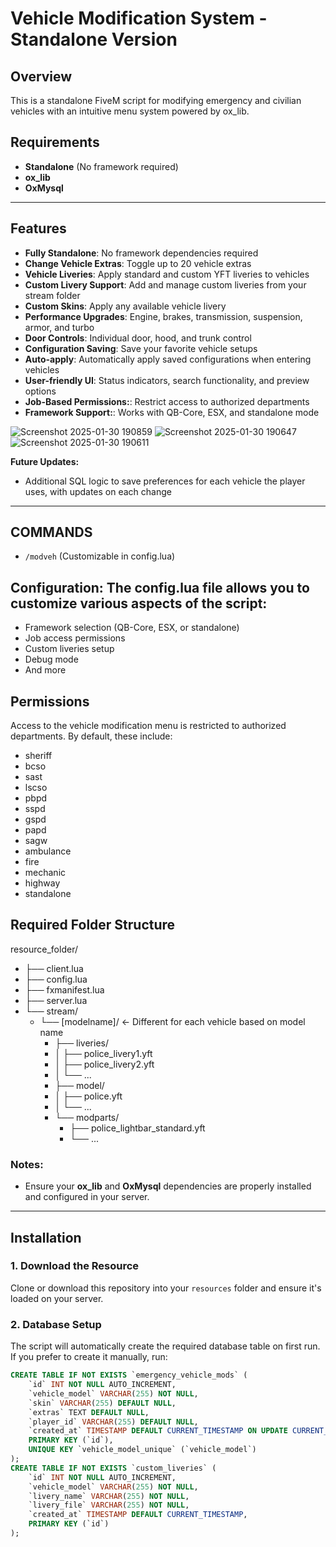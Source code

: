 # Vehicle Modification System - Standalone Version

## Overview
This is a standalone FiveM script for modifying emergency and civilian vehicles with an intuitive menu system powered by ox_lib.

## Requirements
- **Standalone** (No framework required)
- **ox_lib**
- **OxMysql**

---

## Features
- **Fully Standalone**: No framework dependencies required
- **Change Vehicle Extras**: Toggle up to 20 vehicle extras
- **Vehicle Liveries**: Apply standard and custom YFT liveries to vehicles
- **Custom Livery Support**: Add and manage custom liveries from your stream folder
- **Custom Skins**: Apply any available vehicle livery
- **Performance Upgrades**: Engine, brakes, transmission, suspension, armor, and turbo
- **Door Controls**: Individual door, hood, and trunk control
- **Configuration Saving**: Save your favorite vehicle setups
- **Auto-apply**: Automatically apply saved configurations when entering vehicles
- **User-friendly UI**: Status indicators, search functionality, and preview options
- **Job-Based Permissions:**: Restrict access to authorized departments
- **Framework Support:**: Works with QB-Core, ESX, and standalone mode

![Screenshot 2025-01-30 190859](https://github.com/user-attachments/assets/5b62ed1c-a2e7-4b71-b89a-47df75792435)
![Screenshot 2025-01-30 190647](https://github.com/user-attachments/assets/86eda620-02b0-4841-9939-d02b35a4e4d5)
![Screenshot 2025-01-30 190611](https://github.com/user-attachments/assets/dea93887-7598-4896-aee2-294e8a4d009d)

**Future Updates:**
- Additional SQL logic to save preferences for each vehicle the player uses, with updates on each change

---

## COMMANDS
- `/modveh` (Customizable in config.lua)


## **Configuration**: The config.lua file allows you to customize various aspects of the script:
- Framework selection (QB-Core, ESX, or standalone)
- Job access permissions
- Custom liveries setup
- Debug mode
- And more

## **Permissions** 
Access to the vehicle modification menu is restricted to authorized departments. By default, these include:
- sheriff
- bcso
- sast
- lscso
- pbpd
- sspd
- gspd
- papd
- sagw
- ambulance
- fire
- mechanic
- highway
- standalone

## **Required Folder Structure**
resource_folder/
- ├── client.lua
- ├── config.lua
- ├── fxmanifest.lua
- ├── server.lua
- └── stream/
    - └── [modelname]/  <- Different for each vehicle based on model name
        - ├── liveries/
        - │   ├── police_livery1.yft
        - │   ├── police_livery2.yft
        - │   └── ...
        - ├── model/
        - │   ├── police.yft
        - │   └── ...
        - └── modparts/
           - ├── police_lightbar_standard.yft
            - └── ...
### Notes:
- Ensure your **ox_lib** and **OxMysql** dependencies are properly installed and configured in your server.

---

## Installation

### 1. Download the Resource
Clone or download this repository into your `resources` folder and ensure it's loaded on your server.

### 2. Database Setup
The script will automatically create the required database table on first run. If you prefer to create it manually, run:

```sql
CREATE TABLE IF NOT EXISTS `emergency_vehicle_mods` (
    `id` INT NOT NULL AUTO_INCREMENT,
    `vehicle_model` VARCHAR(255) NOT NULL,
    `skin` VARCHAR(255) DEFAULT NULL,
    `extras` TEXT DEFAULT NULL,
    `player_id` VARCHAR(255) DEFAULT NULL,
    `created_at` TIMESTAMP DEFAULT CURRENT_TIMESTAMP ON UPDATE CURRENT_TIMESTAMP,
    PRIMARY KEY (`id`),
    UNIQUE KEY `vehicle_model_unique` (`vehicle_model`)
);
CREATE TABLE IF NOT EXISTS `custom_liveries` (
    `id` INT NOT NULL AUTO_INCREMENT,
    `vehicle_model` VARCHAR(255) NOT NULL,
    `livery_name` VARCHAR(255) NOT NULL,
    `livery_file` VARCHAR(255) NOT NULL,
    `created_at` TIMESTAMP DEFAULT CURRENT_TIMESTAMP,
    PRIMARY KEY (`id`)
);

